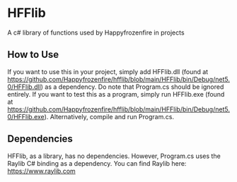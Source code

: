 # HFFlib
A c# library of functions used by Happyfrozenfire in projects

## How to Use
If you want to use this in your project, simply add HFFlib.dll (found at https://github.com/Happyfrozenfire/hfflib/blob/main/HFFlib/bin/Debug/net5.0/HFFlib.dll) as a dependency. Do note that Program.cs should be ignored entirely.
If you want to test this as a program, simply run HFFlib.exe (found at https://github.com/Happyfrozenfire/hfflib/blob/main/HFFlib/bin/Debug/net5.0/HFFlib.exe). Alternatively, compile and run Program.cs.

## Dependencies
HFFlib, as a library, has no dependencies. However, Program.cs uses the Raylib C# binding as a dependency. You can find Raylib here: https://www.raylib.com
